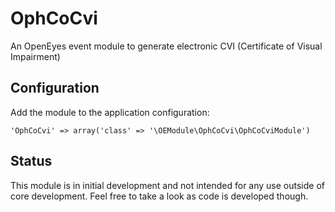 # OphCoCvi

An OpenEyes event module to generate electronic CVI (Certificate of Visual Impairment)

## Configuration

Add the module to the application configuration:

    'OphCoCvi' => array('class' => '\OEModule\OphCoCvi\OphCoCviModule')

## Status

This module is in initial development and not intended for any use outside of core development. Feel free to take a look as code is developed though.

